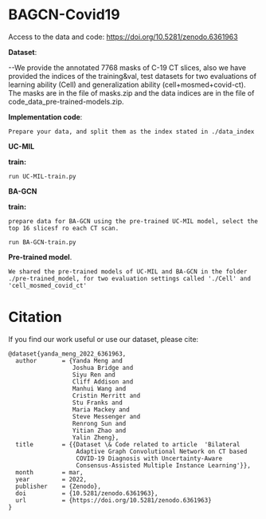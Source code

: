 # BAGCN-Covid19

Access to the data and code: https://doi.org/10.5281/zenodo.6361963


**Dataset**:  

--We provide the annotated 7768 masks of C-19 CT slices, also we have provided the indices of the training&val, test datasets for two evaluations of learning ability (Cell) and generalization ability (cell+mosmed+covid-ct). The masks are in the file of masks.zip and the data indices are in the file of code_data_pre-trained-models.zip. 

**Implementation code**:  

```
Prepare your data, and split them as the index stated in ./data_index
```

**UC-MIL**

**train:**

```
run UC-MIL-train.py
```

**BA-GCN**

**train:**
```
prepare data for BA-GCN using the pre-trained UC-MIL model, select the top 16 slicesf ro each CT scan.
```

```
run BA-GCN-train.py
```


**Pre-trained model**.

```
We shared the pre-trained models of UC-MIL and BA-GCN in the folder ./pre-trained_model, for two evaluation settings called './Cell' and 'cell_mosmed_covid_ct'
```

# Citation
If you find our work useful or use our dataset, please cite:
```
@dataset{yanda_meng_2022_6361963,
  author       = {Yanda Meng and
                  Joshua Bridge and
                  Siyu Ren and
                  Cliff Addison and
                  Manhui Wang and
                  Cristin Merritt and
                  Stu Franks and
                  Maria Mackey and
                  Steve Messenger and
                  Renrong Sun and
                  Yitian Zhao and
                  Yalin Zheng},
  title        = {{Dataset \& Code related to article  'Bilateral 
                   Adaptive Graph Convolutional Network on CT based
                   COVID-19 Diagnosis with Uncertainty-Aware
                   Consensus-Assisted Multiple Instance Learning'}},
  month        = mar,
  year         = 2022,
  publisher    = {Zenodo},
  doi          = {10.5281/zenodo.6361963},
  url          = {https://doi.org/10.5281/zenodo.6361963}
}
